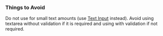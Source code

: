 ### Things to Avoid
Do not use for small text amounts (use <a href="https://playbook.powerapp.cloud/kits/text_input">Text Input</a> instead). Avoid using textarea without validation if it is required and using  with  validation if not required.

